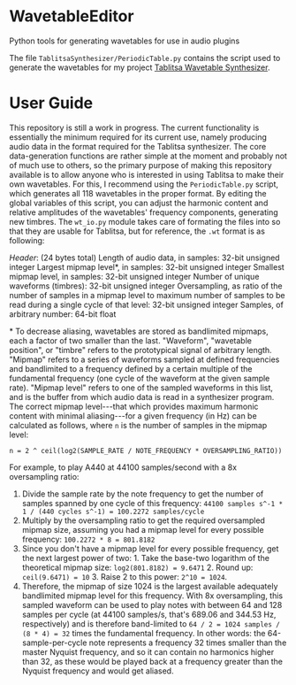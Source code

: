 # WavetableEditor
Python tools for generating wavetables for use in audio plugins

The file `TablitsaSynthesizer/PeriodicTable.py` contains the script used to generate the wavetables for my project [Tablitsa Wavetable Synthesizer](https://github.com/radiofarmer/Tablitsa-Synthesizer).

# User Guide
This repository is still a work in progress. The current functionality is essentially the minimum required for its current use, namely producing audio data in the format required for the Tablitsa synthesizer. The core data-generation functions are rather simple at the moment and probably not of much use to others, so the primary purpose of making this repository available is to allow anyone who is interested in using Tablitsa to make their own wavetables. For this, I recommend using the `PeriodicTable.py` script, which generates all 118 wavetables in the proper format. By editing the global variables of this script, you can adjust the harmonic content and relative amplitudes of the wavetables' frequency components, generating new timbres. The `wt_io.py` module takes care of formating the files into so that they are usable for Tablitsa, but for reference, the `.wt` format is as following:

*Header*: (24 bytes total)
Length of audio data, in samples: 32-bit unsigned integer
Largest mipmap level\*, in samples: 32-bit unsigned integer
Smallest mipmap level, in samples: 32-bit unsigned integer
Number of unique waveforms (timbres): 32-bit unsigned integer
Oversampling, as ratio of the number of samples in a mipmap level to maximum number of samples to be read during a single cycle of that level: 32-bit unsigned integer
Samples, of arbitrary number: 64-bit float

\* To decrease aliasing, wavetables are stored as bandlimited mipmaps, each a factor of two smaller than the last. "Waveform", "wavetable position", or "timbre" refers to the prototypical signal of arbitrary length. "Mipmap" refers to a series of waveforms sampled at defined frequencies and bandlimited to a frequency defined by a certain multiple of the fundamental frequency (one cycle of the waveform at the given sample rate). "Mipmap level" refers to one of the sampled waveforms in this list, and is the buffer from which audio data is read in a synthesizer program. The correct mipmap level---that which provides maximum harmonic content with minimal aliasing---for a given frequency (in Hz) can be calculated as follows, where `n` is the number of samples in the mipmap level:

`n = 2 ^ ceil(log2(SAMPLE_RATE / NOTE_FREQUENCY * OVERSAMPLING_RATIO))`

For example, to play A440 at 44100 samples/second with a 8x oversampling ratio:

  1. Divide the sample rate by the note frequency to get the number of samples spanned by one cycle of this frequency: `44100 samples s^-1 * 1 / (440 cycles s^-1) = 100.2272 samples/cycle`
  2. Multiply by the oversampling ratio to get the required oversampled mipmap size, assuming you had a mipmap level for every possible frequency: `100.2272 * 8 = 801.8182`
  3. Since you don't have a mipmap level for every possible frequency, get the next largest power of two: 
    1. Take the base-two logarithm of the theoretical mipmap size: `log2(801.8182) = 9.6471`
    2. Round up: `ceil(9.6471) = 10`
    3. Raise 2 to this power: `2^10 = 1024`.
  4. Therefore, the mipmap of size 1024 is the largest available adequately bandlimited mipmap level for this frequency. With 8x oversampling, this sampled waveform can be used to play notes with between 64 and 128 samples per cycle (at 44100 samples/s, that's 689.06 and 344.53 Hz, respectively) and is therefore band-limited to `64 / 2 = 1024 samples / (8 * 4) = 32` times the fundamental frequency. In other words: the 64-sample-per-cycle note represents a frequency 32 times smaller than the master Nyquist frequency, and so it can contain no harmonics higher than 32, as these would be played back at a frequency greater than the Nyquist frequency and would get aliased.
